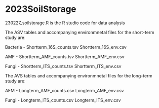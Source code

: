 # 2023SoilStorage

230227_soilstorage.R is the R studio code for data analysis

The ASV tables and accompanying environmnetal files for the short-term study are: 

Bacteria - 
Shortterm_16S_counts.tsv
Shortterm_16S_env.csv

AMF -
Shortterm_AMF_counts.tsv
Shortterm_AMF_env.csv

Fungi -
Shortterm_ITS_counts.tsv
Shortterm_ITS_env.csv

The AVS tables and accompanying environmnetal files for the long-term study are: 

AFM - 
Longterm_AMF_counts.csv
Longterm_AMF_env.csv

Fungi - 
Longterm_ITS_counts.csv
Longterm_ITS_env.csv
